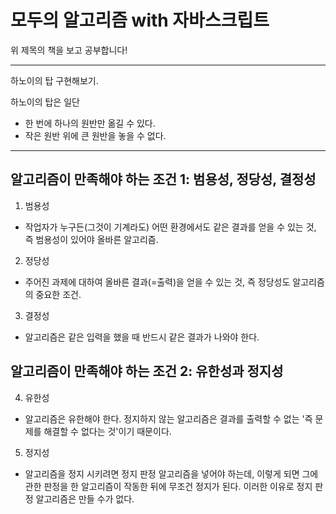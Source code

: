 # 모두의 알고리즘 with 자바스크립트

위 제목의 책을 보고 공부합니다!

---

하노이의 탑 구현해보기. 

하노이의 탑은 일단
  - 한 번에 하나의 원반만 옮길 수 있다.
  - 작은 원반 위에 큰 원반을 놓을 수 없다.


---

## 알고리즘이 만족해야 하는 조건 1: 범용성, 정당성, 결정성 

1. 범용성 
  - 작업자가 누구든(그것이 기계라도) 어떤 환경에서도 같은 결과를 얻을 수 있는 것, 즉 범용성이 있어야 올바른 알고리즘.

2. 정당성 
  - 주어진 과제에 대하여 올바른 결과(=출력)을 얻을 수 있는 것, 즉 정당성도 알고리즘의 중요한 조건.

3. 결정성 
  - 알고리즘은 같은 입력을 했을 때 반드시 같은 결과가 나와야 한다. 


## 알고리즘이 만족해야 하는 조건 2: 유한성과 정지성 

4. 유한성 
  - 알고리즘은 유한해야 한다. 정지하지 않는 알고리즘은 결과를 출력할 수 없는 '즉 문제를 해결할 수 없다는 것'이기 때문이다.

5. 정지성 
  - 알고리즘을 정지 시키려면 정지 판정 알고리즘을 넣어야 하는데, 이렇게 되면 그에 관한 판정을 한 알고리즘이 작동한 뒤에 무조건 정지가 된다. 이러한 이유로 정지 판정 알고리즘은 만들 수가 없다. 

